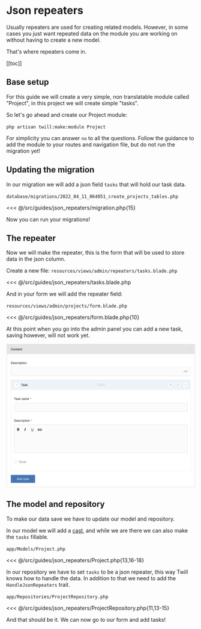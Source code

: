 # Json repeaters

Usually repeaters are used for creating related models. However, in some cases you just want
repeated data on the module you are working on without having to create a new model.

That's where repeaters come in.

[[toc]]

## Base setup

For this guide we will create a very simple, non translatable module called "Project", in this project
we will create simple "tasks".

So let's go ahead and create our Project module:

`php artisan twill:make:module Project`

For simplicity you can answer `no` to all the questions. Follow the guidance to add the module to your
routes and navigation file, but do not run the migration yet!

## Updating the migration

In our migration we will add a json field `tasks` that will hold our task data.

`database/migrations/2022_04_11_064051_create_projects_tables.php`

<<< @/src/guides/json_repeaters/migration.php{15}

Now you can run your migrations!

## The repeater

Now we will make the repeater, this is the form that will be used to store data in the json column.

Create a new file: `resources/views/admin/repeaters/tasks.blade.php`

<<< @/src/guides/json_repeaters/tasks.blade.php

And in your form we will add the repeater field:

`resources/views/admin/projects/form.blade.php`

<<< @/src/guides/json_repeaters/form.blade.php{10}

At this point when you go into the admin panel you can add a new task, saving however, will not work yet.

![Screenshot form](./json_repeaters/form.png)

## The model and repository

To make our data save we have to update our model and repository.

In our model we will add a [cast](https://laravel.com/docs/9.x/eloquent-mutators#attribute-casting),
and while we are there we can also make the `tasks` fillable.

`app/Models/Project.php`

<<< @/src/guides/json_repeaters/Project.php{13,16-18}

In our repository we have to set `tasks` to be a json repeater, this way Twill knows how to handle
the data. In addition to that we need to add the `HandleJsonRepeaters` trait.

`app/Repositories/ProjectRepository.php`

<<< @/src/guides/json_repeaters/ProjectRepository.php{11,13-15}

And that should be it. We can now go to our form and add tasks!
